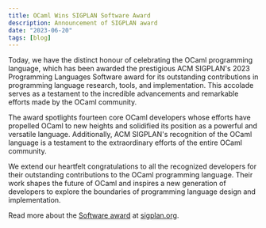 ```yaml
---
title: OCaml Wins SIGPLAN Software Award
description: Announcement of SIGPLAN award
date: "2023-06-20"
tags: [blog]
---
```


Today, we have the distinct honour of celebrating the OCaml programming language, which has been awarded the prestigious ACM SIGPLAN's 2023 Programming Languages Software award for its outstanding contributions in programming language research, tools, and implementation. This accolade serves as a testament to the incredible advancements and remarkable efforts made by the OCaml community. 

The award spotlights fourteen core OCaml developers whose efforts have propelled OCaml to new heights and solidified its position as a powerful and versatile language. Additionally, ACM SIGPLAN's recognition of the OCaml language is a testament to the extraordinary efforts of the entire OCaml community. 

We extend our heartfelt congratulations to all the recognized developers for their outstanding contributions to the OCaml programming language. Their work shapes the future of OCaml and inspires a new generation of developers to explore the boundaries of programming language design and implementation.

Read more about the [Software award](https://www.sigplan.org/Awards/Software/) at [sigplan.org](https://www.sigplan.org).
